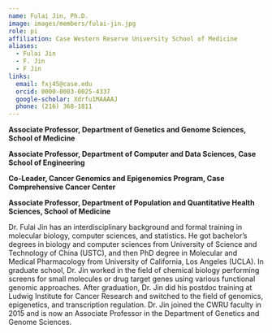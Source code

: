 ```yaml
---
name: Fulai Jin, Ph.D.
image: images/members/fulai-jin.jpg
role: pi
affiliation: Case Western Reserve University School of Medicine
aliases:
  - Fulai Jin
  - F. Jin
  - F Jin
links:
  email: fxj45@case.edu
  orcid: 0000-0003-0025-4337
  google-scholar: Xdrfu1MAAAAJ
  phone: (216) 368-1811
---
```


**Associate Professor, Department of Genetics and Genome Sciences, School of Medicine**

**Associate Professor, Department of Computer and Data Sciences, Case School of Engineering**

**Co-Leader, Cancer Genomics and Epigenomics Program, Case Comprehensive Cancer Center**

**Associate Professor, Department of Population and Quantitative Health Sciences, School of Medicine**

Dr. Fulai Jin has an interdisciplinary background and formal training in molecular biology, computer sciences, and statistics. He got bachelor’s degrees in biology and computer sciences from University of Science and Technology of China (USTC), and then PhD degree in Molecular and Medical Pharmacology from University of California, Los Angeles (UCLA). In graduate school, Dr. Jin worked in the field of chemical biology performing screens for small molecules or drug target genes using various functional genomic approaches. After graduation, Dr. Jin did his postdoc training at Ludwig Institute for Cancer Research and switched to the field of genomics, epigenetics, and transcription regulation. Dr. Jin joined the CWRU faculty in 2015 and is now an Associate Professor in the Department of Genetics and Genome Sciences.
